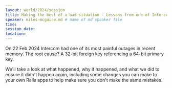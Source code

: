 ```yaml
---
layout: world/2024/session
title: Making the best of a bad situation - Lessons from one of Intercom's most painful outages
speaker: miles-mcguire.md # name of md speaker file
time:
session_date:
location:
---
```


On 22 Feb 2024 Intercom had one of its most painful outages in recent memory. The root cause? A 32-bit foreign key referencing a 64-bit primary key.

We'll take a look at what happened, why it happened, and what we did to ensure it didn't happen again, including some changes you can make to your own Rails apps to help make sure you don't make the same mistakes.
